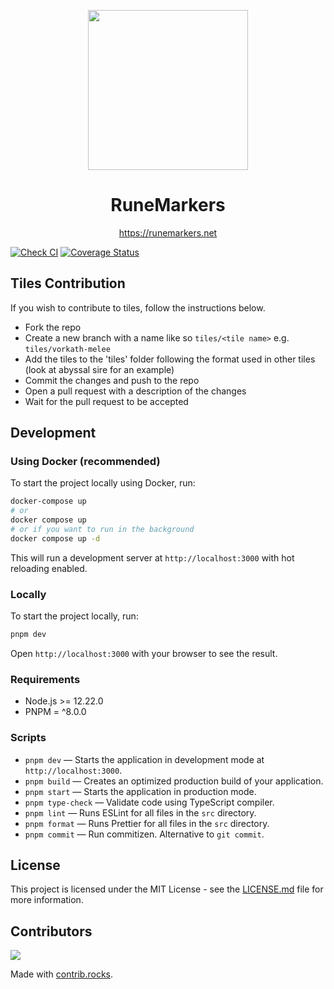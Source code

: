 <p align="center">
  <a href="https://runemarkers.net">
    <img src="./public/logo-256-background.png" height="256">
  </a>
  <h1 align="center">RuneMarkers</h1>
</p>

<p align="center">
<a href="https://runemarkers.net">https://runemarkers.net</a>
</p>

[![Check CI](https://github.com/jamiegyoung/runemarkers/actions/workflows/ci.yml/badge.svg?event=push)](https://github.com/jamiegyoung/runemarkers/actions/workflows/ci.yml)
[![Coverage Status](https://coveralls.io/repos/github/jamiegyoung/runemarkers/badge.svg?branch=main)](https://coveralls.io/github/jamiegyoung/runemarkers?branch=main)

## Tiles Contribution

If you wish to contribute to tiles, follow the instructions below.

- Fork the repo
- Create a new branch with a name like so `tiles/<tile name>` e.g. `tiles/vorkath-melee`
- Add the tiles to the 'tiles' folder following the format used in other tiles (look at abyssal sire for an example)
- Commit the changes and push to the repo
- Open a pull request with a description of the changes
- Wait for the pull request to be accepted

## Development

### Using Docker (recommended)

To start the project locally using Docker, run:

```bash
docker-compose up
# or
docker compose up
# or if you want to run in the background
docker compose up -d
```

This will run a development server at `http://localhost:3000` with hot reloading enabled.

### Locally

To start the project locally, run:

```bash
pnpm dev
```

Open `http://localhost:3000` with your browser to see the result.


### Requirements

- Node.js >= 12.22.0
- PNPM = ^8.0.0

### Scripts

- `pnpm dev` — Starts the application in development mode at `http://localhost:3000`.
- `pnpm build` — Creates an optimized production build of your application.
- `pnpm start` — Starts the application in production mode.
- `pnpm type-check` — Validate code using TypeScript compiler.
- `pnpm lint` — Runs ESLint for all files in the `src` directory.
- `pnpm format` — Runs Prettier for all files in the `src` directory.
- `pnpm commit` — Run commitizen. Alternative to `git commit`.

## License

This project is licensed under the MIT License - see the [LICENSE.md](LICENSE.md) file for more information.

## Contributors

<a href="https://github.com/jamiegyoung/runemarkers/graphs/contributors">
  <img src="https://contrib.rocks/image?repo=jamiegyoung/runemarkers" />
</a>

Made with [contrib.rocks](https://contrib.rocks).
